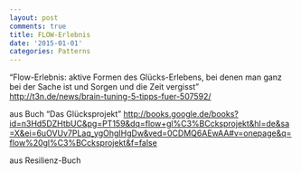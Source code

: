 ```yaml
---
layout: post
comments: true
title: FLOW-Erlebnis
date: '2015-01-01'
categories: Patterns
---
```


“Flow-Erlebnis: aktive Formen des Glücks-Erlebens, bei denen man ganz bei der Sache ist und Sorgen und die Zeit vergisst”
http://t3n.de/news/brain-tuning-5-tipps-fuer-507592/

aus Buch “Das Glücksprojekt”
http://books.google.de/books?id=n3Hd5DZHtbUC&pg=PT159&dq=flow+gl%C3%BCcksprojekt&hl=de&sa=X&ei=6uOVUv7PLaq_ygOhgIHgDw&ved=0CDMQ6AEwAA#v=onepage&q=flow%20gl%C3%BCcksprojekt&f=false

aus Resilienz-Buch
